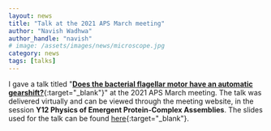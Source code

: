 ```yaml
---
layout: news
title: "Talk at the 2021 APS March meeting"
author: "Navish Wadhwa"
author_handle: "navish"
# image: /assets/images/news/microscope.jpg
category: news
tags: [talks]
---
```

I gave a talk titled "[**Does the bacterial flagellar motor have an automatic gearshift?**](https://tinyurl.com/navish-aps){:target="_blank"}" at the 2021 APS March meeting. The talk was delivered virtually and can be viewed through the meeting website, in the session **Y12 Physics of Emergent Protein-Complex Assemblies**. The slides used for the talk can be found [here](https://tinyurl.com/navish-aps){:target="_blank"}.
